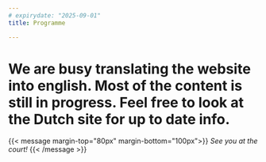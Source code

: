 ```yaml
---
# expirydate: "2025-09-01"
title: Programme

---
```

# We are busy translating the website into english. Most of the content is still in progress. Feel free to look at the Dutch site for up to date info.

{{< message margin-top="80px" margin-bottom="100px">}}
_See you at the court!_
{{< /message >}}
